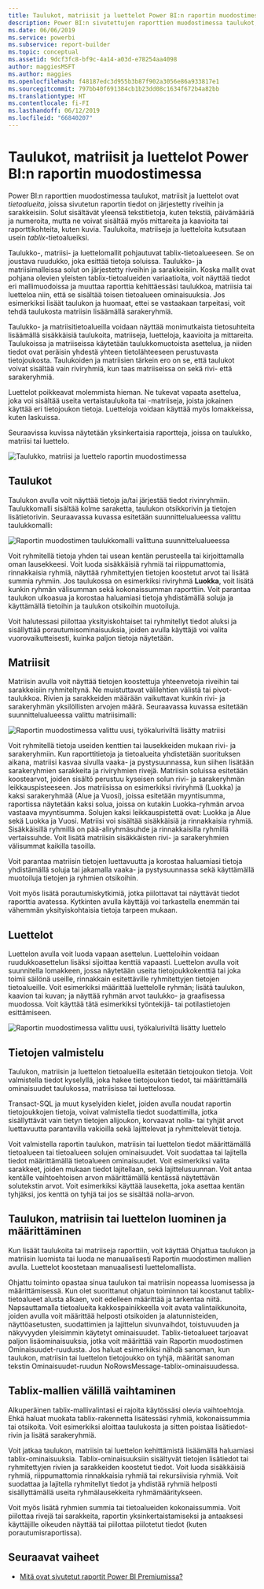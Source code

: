 ```yaml
---
title: Taulukot, matriisit ja luettelot Power BI:n raportin muodostimessa
description: Power BI:n sivutettujen raporttien muodostimessa taulukot, matriisit ja luettelot ovat tietoalueita, joissa sivutetun raportin tiedot on järjestetty riveihin ja sarakkeisiin.
ms.date: 06/06/2019
ms.service: powerbi
ms.subservice: report-builder
ms.topic: conceptual
ms.assetid: 9dcf3fc8-bf9c-4a14-a03d-e78254aa4098
author: maggiesMSFT
ms.author: maggies
ms.openlocfilehash: f48187edc3d955b3b87f902a3056e86a933817e1
ms.sourcegitcommit: 797bb40f691384cb1b23dd08c1634f672b4a82bb
ms.translationtype: HT
ms.contentlocale: fi-FI
ms.lasthandoff: 06/12/2019
ms.locfileid: "66840207"
---
```

# <a name="tables-matrixes-and-lists-in-power-bi-report-builder"></a>Taulukot, matriisit ja luettelot Power BI:n raportin muodostimessa
 Power BI:n raporttien muodostimessa taulukot, matriisit ja luettelot ovat *tietoalueita*, joissa sivutetun raportin tiedot on järjestetty riveihin ja sarakkeisiin. Solut sisältävät yleensä tekstitietoja, kuten tekstiä, päivämääriä ja numeroita, mutta ne voivat sisältää myös mittareita ja kaavioita tai raporttikohteita, kuten kuvia. Taulukoita, matriiseja ja luetteloita kutsutaan usein *tablix*-tietoalueiksi.  
  
 Taulukko-, matriisi- ja luettelomallit pohjautuvat tablix-tietoalueeseen. Se on joustava ruudukko, joka esittää tietoja soluissa. Taulukko- ja matriisimalleissa solut on järjestetty riveihin ja sarakkeisiin. Koska mallit ovat pohjana olevien yleisten tablix-tietoalueiden variaatioita, voit näyttää tiedot eri mallimuodoissa ja muuttaa raporttia kehittäessäsi taulukkoa, matriisia tai luetteloa niin, että se sisältää toisen tietoalueen ominaisuuksia. Jos esimerkiksi lisäät taulukon ja huomaat, ettei se vastaakaan tarpeitasi, voit tehdä taulukosta matriisin lisäämällä sarakeryhmiä.  
  
 Taulukko- ja matriisitietoalueilla voidaan näyttää monimutkaista tietosuhteita lisäämällä sisäkkäisiä taulukoita, matriiseja, luetteloja, kaavioita ja mittareita. Taulukoissa ja matriiseissa käytetään taulukkomuotoista asettelua, ja niiden tiedot ovat peräisin yhdestä yhteen tietolähteeseen perustuvasta tietojoukosta. Taulukoiden ja matriisien tärkein ero on se, että taulukot voivat sisältää vain riviryhmiä, kun taas matriiseissa on sekä rivi- että sarakeryhmiä.  
  
 Luettelot poikkeavat molemmista hieman. Ne tukevat vapaata asettelua, joka voi sisältää useita vertaistaulukoita tai -matriiseja, joista jokainen käyttää eri tietojoukon tietoja. Luetteloja voidaan käyttää myös lomakkeissa, kuten laskuissa.  
  
 Seuraavissa kuvissa näytetään yksinkertaisia raportteja, joissa on taulukko, matriisi tai luettelo.  

![Taulukko, matriisi ja luettelo raportin muodostimessa](media/report-builder-tables-matrices-lists/report-builder-table-matrix-list.png)
  
##  <a name="Table"></a> Taulukot  
 Taulukon avulla voit näyttää tietoja ja/tai järjestää tiedot rivinryhmiin. Taulukkomalli sisältää kolme saraketta, taulukon otsikkorivin ja tietojen lisätietorivin. Seuraavassa kuvassa esitetään suunnittelualueessa valittu taulukkomalli:  

![Raportin muodostimen taulukkomalli valittuna suunnittelualueessa](media/report-builder-tables-matrices-lists/report-builder-new-table.png)
  
 Voit ryhmitellä tietoja yhden tai usean kentän perusteella tai kirjoittamalla oman lausekkeesi. Voit luoda sisäkkäisiä ryhmiä tai riippumattomia, rinnakkaisia ryhmiä, näyttää ryhmitettyjen tietojen koostetut arvot tai lisätä summia ryhmiin. Jos taulukossa on esimerkiksi riviryhmä **Luokka**, voit lisätä kunkin ryhmän välisumman sekä kokonaissumman raporttiin. Voit parantaa taulukon ulkoasua ja korostaa haluamiasi tietoja yhdistämällä soluja ja käyttämällä tietoihin ja taulukon otsikoihin muotoiluja.  
  
 Voit halutessasi piilottaa yksityiskohtaiset tai ryhmitellyt tiedot aluksi ja sisällyttää porautumisominaisuuksia, joiden avulla käyttäjä voi valita vuorovaikutteisesti, kuinka paljon tietoja näytetään.  
  
##  <a name="Matrix"></a> Matriisit  
 Matriisin avulla voit näyttää tietojen koostettuja yhteenvetoja riveihin tai sarakkeisiin ryhmiteltynä. Ne muistuttavat välilehtien välistä tai pivot-taulukkoa. Rivien ja sarakkeiden määrään vaikuttavat kunkin rivi- ja sarakeryhmän yksilöllisten arvojen määrä. Seuraavassa kuvassa esitetään suunnittelualueessa valittu matriisimalli:  

![Raportin muodostimessa valittu uusi, työkaluriviltä lisätty matriisi](media/report-builder-tables-matrices-lists/report-builder-new-matrix.png)
 
 Voit ryhmitellä tietoja useiden kenttien tai lausekkeiden mukaan rivi- ja sarakeryhmiin. Kun raporttitietoja ja tietoalueita yhdistetään suorituksen aikana, matriisi kasvaa sivulla vaaka- ja pystysuunnassa, kun siihen lisätään sarakeryhmien sarakkeita ja riviryhmien rivejä. Matriisin soluissa esitetään koostearvot, joiden sisältö perustuu kyseisen solun rivi- ja sarakeryhmän leikkauspisteeseen. Jos matriisissa on esimerkiksi riviryhmä (Luokka) ja kaksi sarakeryhmää (Alue ja Vuosi), joissa esitetään myyntisumma, raportissa näytetään kaksi solua, joissa on kutakin Luokka-ryhmän arvoa vastaava myyntisumma. Solujen kaksi leikkauspistettä ovat: Luokka ja Alue sekä Luokka ja Vuosi. Matriisi voi sisältää sisäkkäisiä ja rinnakkaisia ryhmiä. Sisäkkäisillä ryhmillä on pää-aliryhmäsuhde ja rinnakkaisilla ryhmillä vertaissuhde. Voit lisätä matriisin sisäkkäisten rivi- ja sarakeryhmien välisummat kaikilla tasoilla.  
  
 Voit parantaa matriisin tietojen luettavuutta ja korostaa haluamiasi tietoja yhdistämällä soluja tai jakamalla vaaka- ja pystysuunnassa sekä käyttämällä muotoiluja tietojen ja ryhmien otsikoihin.  
  
 Voit myös lisätä porautumiskytkimiä, jotka piilottavat tai näyttävät tiedot raporttia avatessa. Kytkinten avulla käyttäjä voi tarkastella enemmän tai vähemmän yksityiskohtaisia tietoja tarpeen mukaan.  
  
##  <a name="List"></a> Luettelot  
 Luettelon avulla voit luoda vapaan asettelun. Luetteloihin voidaan ruudukkoasettelun lisäksi sijoittaa kenttiä vapaasti. Luettelon avulla voit suunnitella lomakkeen, jossa näytetään useita tietojoukkokenttiä tai joka toimii säilönä useille, rinnakkain esitettäville ryhmitettyjen tietojen tietoalueille. Voit esimerkiksi määrittää luettelolle ryhmän; lisätä taulukon, kaavion tai kuvan; ja näyttää ryhmän arvot taulukko- ja graafisessa muodossa. Voit käyttää tätä esimerkiksi työntekijä- tai potilastietojen esittämiseen.  

![Raportin muodostimessa valittu uusi, työkaluriviltä lisätty luettelo](media/report-builder-tables-matrices-lists/report-builder-new-list.png)
  
##  <a name="PreparingData"></a> Tietojen valmistelu  
 Taulukon, matriisin ja luettelon tietoalueilla esitetään tietojoukon tietoja. Voit valmistella tiedot kyselyllä, joka hakee tietojoukon tiedot, tai määrittämällä ominaisuudet taulukossa, matriisissa tai luettelossa.  
  
 Transact-SQL ja muut kyselyiden kielet, joiden avulla noudat raportin tietojoukkojen tietoja, voivat valmistella tiedot suodattimilla, jotka sisällyttävät vain tietyn tietojen alijoukon, korvaavat nolla- tai tyhjät arvot luettavuutta parantavilla vakioilla sekä lajittelevat ja ryhmittelevät tietoja.  
  
 Voit valmistella raportin taulukon, matriisin tai luettelon tiedot määrittämällä tietoalueen tai tietoalueen solujen ominaisuudet. Voit suodattaa tai lajitella tiedot määrittämällä tietoalueen ominaisuudet. Voit esimerkiksi valita sarakkeet, joiden mukaan tiedot lajitellaan, sekä lajittelusuunnan. Voit antaa kentälle vaihtoehtoisen arvon määrittämällä kentässä näytettävän solutekstin arvot. Voit esimerkiksi käyttää lauseketta, joka asettaa kentän tyhjäksi, jos kenttä on tyhjä tai jos se sisältää nolla-arvon.  
  
##  <a name="BuildingConfiguringTableMatrixList"></a> Taulukon, matriisin tai luettelon luominen ja määrittäminen  
 Kun lisäät taulukoita tai matriiseja raporttiin, voit käyttää Ohjattua taulukon ja matriisin luomista tai luoda ne manuaalisesti Raportin muodostimen mallien avulla. Luettelot koostetaan manuaalisesti luettelomallista.  
  
 Ohjattu toiminto opastaa sinua taulukon tai matriisin nopeassa luomisessa ja määrittämisessä. Kun olet suorittanut ohjatun toiminnon tai koostanut tablix-tietoalueet alusta alkaen, voit edelleen määrittää ja tarkentaa niitä. Napsauttamalla tietoalueita kakkospainikkeella voit avata valintaikkunoita, joiden avulla voit määrittää helposti otsikoiden ja alatunnisteiden, näyttöasetusten, suodattimien ja lajittelun sivunvaihdot, toistuvuuden ja näkyvyyden yleisimmin käytetyt ominaisuudet. Tablix-tietoalueet tarjoavat paljon lisäominaisuuksia, jotka voit määrittää vain Raportin muodostimen Ominaisuudet-ruudusta. Jos haluat esimerkiksi nähdä sanoman, kun taulukon, matriisin tai luettelon tietojoukko on tyhjä, määrität sanoman tekstin Ominaisuudet-ruudun NoRowsMessage-tablix-ominaisuudessa.  
  
##  <a name="ChangingBetweenTablixTemplates"></a> Tablix-mallien välillä vaihtaminen  
 Alkuperäinen tablix-mallivalintasi ei rajoita käytössäsi olevia vaihtoehtoja. Ehkä haluat muokata tablix-rakennetta lisätessäsi ryhmiä, kokonaissummia tai otsikoita. Voit esimerkiksi aloittaa taulukosta ja sitten poistaa lisätiedot-rivin ja lisätä sarakeryhmiä.  
  
 Voit jatkaa taulukon, matriisin tai luettelon kehittämistä lisäämällä haluamiasi tablix-ominaisuuksia. Tablix-ominaisuuksiin sisältyvät tietojen lisätiedot tai ryhmitettyjen rivien ja sarakkeiden koostetut tiedot. Voit luoda sisäkkäisiä ryhmiä, riippumattomia rinnakkaisia ryhmiä tai rekursiivisia ryhmiä. Voit suodattaa ja lajitella ryhmitellyt tiedot ja yhdistää ryhmiä helposti sisällyttämällä useita ryhmälausekkeita ryhmämääritykseen.  
  
 Voit myös lisätä ryhmien summia tai tietoalueiden kokonaissummia. Voit piilottaa rivejä tai sarakkeita, raportin yksinkertaistamiseksi ja antaaksesi käyttäjille oikeuden näyttää tai piilottaa piilotetut tiedot (kuten porautumisraportissa). 

## <a name="next-steps"></a>Seuraavat vaiheet

- [Mitä ovat sivutetut raportit Power BI Premiumissa?](paginated-reports-report-builder-power-bi.md)
